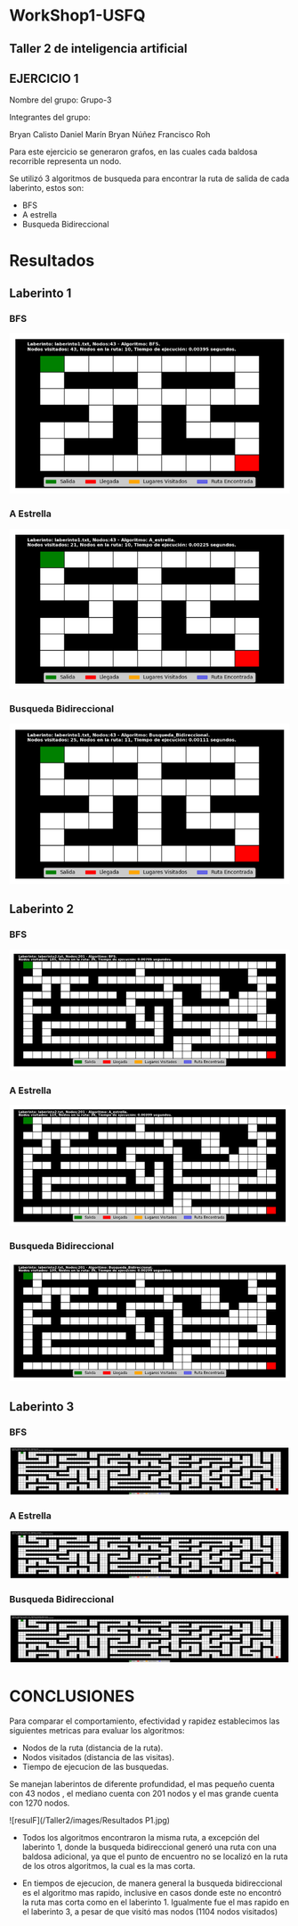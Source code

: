 # WorkShop1-USFQ
## Taller 2 de inteligencia artificial
## EJERCICIO 1

Nombre del grupo: Grupo-3

Integrantes del grupo:

Bryan Calisto
Daniel Marín
Bryan Núñez
Francisco Roh

Para este ejercicio se generaron grafos, en las cuales cada baldosa recorrible representa un nodo.

Se utilizó 3 algoritmos de busqueda para encontrar la ruta de salida de cada laberinto, estos son:
- BFS
- A estrella
- Busqueda Bidireccional



# Resultados

## Laberinto 1

### BFS
![lab1BFS](/Taller2/images/laberinto1.txt_BFS.gif)
### A Estrella
![lab1AE](/Taller2/images/laberinto1.txt_A_estrella.gif)
### Busqueda Bidireccional
![lab1BB](/Taller2/images/laberinto1.txt_Busqueda_Bidireccional.gif)

## Laberinto 2

### BFS
![lab2BFS](/Taller2/images/laberinto2.txt_BFS.gif)
### A Estrella
![lab2AE](/Taller2/images/laberinto2.txt_A_estrella.gif)
### Busqueda Bidireccional
![lab2BB](/Taller2/images/laberinto2.txt_Busqueda_Bidireccional.gif)

## Laberinto 3

### BFS
![lab3BFS](/Taller2/images/laberinto3.txt_BFS.gif)
### A Estrella
![lab3AE](/Taller2/images/laberinto3.txt_A_estrella.gif)
### Busqueda Bidireccional
![lab3BB](/Taller2/images/laberinto3.txt_Busqueda_Bidireccional.gif)

# CONCLUSIONES
Para comparar el comportamiento, efectividad y rapidez establecimos las siguientes metricas para evaluar los algoritmos:
- Nodos de la ruta (distancia de la ruta).
- Nodos visitados (distancia de las visitas).
- Tiempo de ejecucion de las busquedas.

Se manejan laberintos de diferente profundidad, el mas pequeño cuenta con 43 nodos , el mediano cuenta con 201 nodos y el mas grande cuenta con 1270 nodos. 

![resulF](/Taller2/images/Resultados P1.jpg)

- Todos los algoritmos encontraron la misma ruta, a excepción del laberinto 1, donde la busqueda bidireccional generó una ruta con una baldosa adicional, ya que el punto de encuentro no se localizó en la ruta de los otros algoritmos, la cual es la mas corta.

- En tiempos de ejecucion, de manera general la busqueda bidireccional es el algoritmo mas rapido, inclusive en casos donde este no encontró la ruta mas corta como en el laberinto 1. Igualmente fue el mas rapido en el laberinto 3, a pesar de que visitó mas nodos (1104 nodos visitados)
  

 